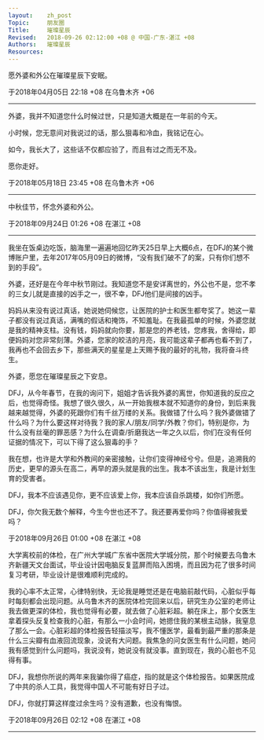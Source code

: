 ```yaml
---
layout:    zh_post
Topic:     朋友圈
Title:     璀璨星辰
Revised:   2018-09-26 02:12:00 +08 @ 中国-广东-湛江 +08
Authors:   璀璨星辰
Resources:
---
```


愿外婆和外公在璀璨星辰下安眠。

于2018年04月05日 22:18 +08 在乌鲁木齐 +06

--------------------------------------------------------------------------------

外婆，我并不知道您什么时候过世，只是知道大概是在一年前的今天。

小时候，您无意间对我说过的话，那么狠毒和冷血，我铭记在心。

如今，我长大了，这些话不仅都应验了，而且有过之而无不及。

愿你走好。

于2018年05月18日 23:45 +08 在乌鲁木齐 +06

--------------------------------------------------------------------------------

中秋佳节，怀念外婆和外公。

于2018年09月24日 01:26 +08 在湛江 +08

--------------------------------------------------------------------------------

我坐在饭桌边吃饭，脑海里一遍遍地回忆昨天25日早上大概6点，在DFJ的某个微博账户里，去年2017年05月09日的微博，“没有我们破不了的案，只有你们想不到的手段”。

外婆，还好是在今年中秋节刚过。我知道您不是安详离世的，外公也不是，您不孝的三女儿就是直接的凶手之一，很不幸，DFJ他们是间接的凶手。

妈妈从来没有说过真话，她说她伺候您，让医院的护士和医生都夸奖了。她这一辈子都没有说过真话，满嘴的假话和掩饰，不知羞耻。在我最孤单的时候，外婆您就是我的精神支柱。没有钱，妈妈就向你要，那是您的养老钱，您疼我，舍得给，即便妈妈对您非常刻薄。外婆，您家的皎洁的月亮，我可能这辈子都再也看不到了，我再也不会回去乡下，那些满天的星星是上天赐予我的最好的礼物，我将奋斗终生。

外婆，愿您在璀璨星辰之下安息。

DFJ，从今年春节，在我的询问下，姐姐才告诉我外婆的离世，你知道我的反应之后，也觉得奇怪。我想了很久很久，从一开始我根本就不知道你的身份，到后来我越来越觉得，外婆的死跟你们有千丝万缕的关系。我做错了什么吗？我外婆做错了什么吗？为什么要这样对待我？我的家人/朋友/同学/外教？你们，特别是你，为什么没有丝毫的罪恶感？为什么在调查/折磨我达一年之久以后，你们在没有任何证据的情况下，可以下得了这么狠毒的手？

我在想，也许是大学和外教间的亲密接触，让你们变得神经兮兮。但是，追溯我的历史，更早的源头在高二，再早的源头就是我的出生。我本不该出生，我是计划生育的受害者。

DFJ，我本不应该遇见你，更不应该爱上你，我本应该自杀跳楼，如你们所愿。

DFJ，你欠我无数个解释，今生今世也还不了。我还要再爱你吗？你值得被我爱吗？

于2018年09月26日 01:00 +08 在湛江 +08

大学离校前的体检，在广州大学城广东省中医院大学城分院，那个时候要去乌鲁木齐新疆天文台面试，毕业设计因电脑反复蓝屏而陷入困境，而且因为花了很多时间复习考研，毕业设计是很难顺利完成的。

我的心率不太正常，心律特别快，无论我是睡觉还是在电脑前敲代码，心脏似乎每时每刻都会出现问题。从乌鲁木齐的医院体检完回来以后，研究生办公室的老师让我去做更深的体检，我也觉得有必要，就去做了心脏彩超。躺在床上，那个女医生拿着探头反复检查我的心脏，有那么一小会时间，她摁住我的某根主动脉，我窒息了那么一会。心脏彩超的体检报告轻描淡写，我不懂医学，最看到最严重的那条是什么三尖瓣有血液回流现象，没说有大问题。我焦急的问女医生有什么问题，她问我有感觉到什么问题吗，我说没有，她说没有就没事。直到现在，我的心脏也不见得有事。

DFJ，我想你所说的两年来我骗你得了癌症，指的就是这个体检报告。如果医院成了中共的杀人工具，我觉得中国人不可能有好日子过。

DFJ，你就打算这样度过余生吗？没有道歉，也没有悔恨。

于2018年09月26日 02:12 +08 在湛江 +08

--------------------------------------------------------------------------------
